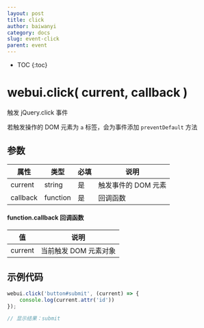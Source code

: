 ```yaml
---
layout: post
title: click
author: baiwanyi
category: docs
slug: event-click
parent: event
---
```

* TOC
{:toc}

# webui.click( current, callback )
触发 jQuery.click 事件

若触发操作的 DOM 元素为 `a` 标签，会为事件添加 `preventDefault` 方法

## 参数

| 属性     | 类型     | 必填 | 说明                |
| -------- | -------- | ---- | ------------------- |
| current  | string   | 是   | 触发事件的 DOM 元素 |
| callback | function | 是   | 回调函数            |

#### function.callback 回调函数

| 值      | 说明                  |
| ------- | --------------------- |
| current | 当前触发 DOM 元素对象 |

## 示例代码

```javascript
webui.click('button#submit', (current) => {
    console.log(current.attr('id'))
});

// 显示结果：submit
```
